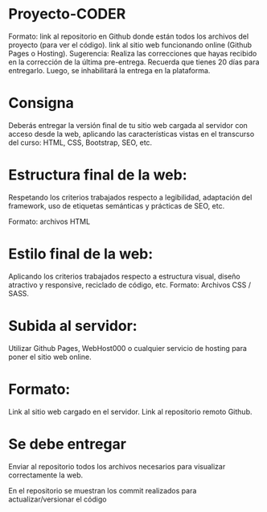 # Proyecto-CODER

Formato: link al repositorio en Github donde están todos los archivos del proyecto (para ver el código). link al sitio web funcionando online (Github Pages o Hosting). Sugerencia: Realiza las correcciones que hayas recibido en la corrección de la última pre-entrega. Recuerda que tienes 20 días para entregarlo. Luego, se inhabilitará la entrega en la plataforma.

# Consigna

Deberás entregar la versión final de tu sitio web cargada al servidor con acceso desde la web, aplicando las características vistas en el transcurso del curso: HTML, CSS, Bootstrap, SEO, etc.

# Estructura final de la web:

Respetando los criterios trabajados respecto a legibilidad, adaptación del framework, uso de etiquetas semánticas y prácticas de SEO, etc.

Formato: archivos HTML

# Estilo final de la web:

Aplicando los criterios trabajados respecto a estructura visual, diseño atractivo y responsive, reciclado de código, etc. Formato: Archivos CSS / SASS.

# Subida al servidor:

Utilizar Github Pages, WebHost000 o cualquier servicio de hosting para poner el sitio web online.

# Formato:

Link al sitio web cargado en el servidor. Link al repositorio remoto Github.

# Se debe entregar

Enviar al repositorio todos los archivos necesarios para visualizar correctamente la web.

En el repositorio se muestran los commit realizados para actualizar/versionar el código
